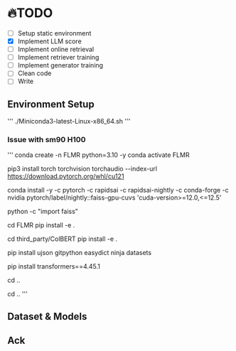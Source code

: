 # :fire:TODO
- [ ] Setup static environment
- [x] Implement LLM score
- [ ] Implement online retrieval
- [ ] Implement retriever training
- [ ] Implement generator training
- [ ] Clean code
- [ ] Write

## Environment Setup 
'''
./Miniconda3-latest-Linux-x86_64.sh
'''

### Issue with sm90 H100
'''
conda create -n FLMR python=3.10 -y
conda activate FLMR

pip3 install torch torchvision torchaudio --index-url https://download.pytorch.org/whl/cu121

conda install -y -c pytorch -c rapidsai -c rapidsai-nightly -c conda-forge -c nvidia pytorch/label/nightly::faiss-gpu-cuvs 'cuda-version>=12.0,<=12.5'

python -c "import faiss"

cd FLMR
pip install -e .

cd third_party/ColBERT
pip install -e .

pip install ujson gitpython easydict ninja datasets

pip install transformers==4.45.1

cd ..

cd ..
'''

## Dataset & Models

## Ack
